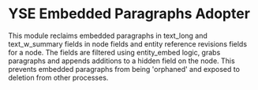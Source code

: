 # YSE Embedded Paragraphs Adopter

This module reclaims embedded paragraphs in text_long and text_w_summary fields in node fields and entity reference revisions fields for a node.   The fields are filtered using entity_embed logic, grabs paragraphs and appends additions to a hidden field on the node.  This prevents embedded paragraphs from being 'orphaned' and exposed to deletion from other processes.
